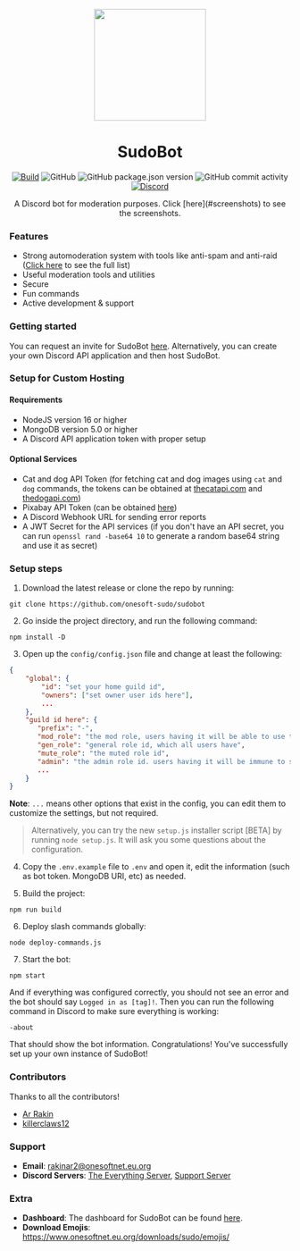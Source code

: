 <p align="center">
<img src="https://res.cloudinary.com/rakinar2/image/upload/v1659628446/SudoBot-new_cvwphw.png" height="200px" width="200px">
</p> 

<h1 align="center">SudoBot</h1>

<p align="center">
<a href="https://github.com/onesoft-sudo/sudobot/actions/workflows/build.yml"><img src="https://github.com/onesoft-sudo/sudobot/actions/workflows/build.yml/badge.svg" alt="Build"></a>
<img src="https://img.shields.io/github/license/onesoft-sudo/sudobot?label=License" alt="GitHub">
<img src="https://img.shields.io/github/package-json/v/onesoft-sudo/sudobot?label=Version" alt="GitHub package.json version">
<img src="https://img.shields.io/github/commit-activity/w/onesoft-sudo/sudobot?label=Commit%20Activity" alt="GitHub commit activity">
<a href="https://discord.gg/892GWhTzgs"><img src="https://img.shields.io/discord/964969362073198652?label=Support+Chat" alt="Discord"></a>
</p>

<p align="center">
A Discord bot for moderation purposes. Click [here](#screenshots) to see the screenshots.
</p>

### Features

- Strong automoderation system with tools like anti-spam and anti-raid ([Click here](https://onesoft-sudo.github.io/sudobot/automoderation/#what-can-the-bot-do) to see the full list)
- Useful moderation tools and utilities 
- Secure
- Fun commands
- Active development & support

### Getting started

You can request an invite for SudoBot [here](https://sudobot.everything-server.ml/).
Alternatively, you can create your own Discord API application and then host SudoBot.

### Setup for Custom Hosting

#### Requirements
* NodeJS version 16 or higher
* MongoDB version 5.0 or higher
* A Discord API application token with proper setup

#### Optional Services
* Cat and dog API Token (for fetching cat and dog images using `cat` and `dog` commands, the tokens can be obtained at [thecatapi.com](https://thecatapi.com) and [thedogapi.com](https://thedogapi.com))
* Pixabay API Token (can be obtained [here](https://pixabay.com/api/docs/))
* A Discord Webhook URL for sending error reports
* A JWT Secret for the API services (if you don't have an API secret, you can run `openssl rand -base64 10` to generate a random base64 string and use it as secret)

### Setup steps

1. Download the latest release or clone the repo by running:

```
git clone https://github.com/onesoft-sudo/sudobot
```

2. Go inside the project directory, and run the following command:

```
npm install -D
```

3. Open up the `config/config.json` file and change at least the following:

```json
{
    "global": {
        "id": "set your home guild id",
        "owners": ["set owner user ids here"],
        ...
    },
    "guild id here": {
       "prefix": "-",
       "mod_role": "the mod role, users having it will be able to use the bot",
       "gen_role": "general role id, which all users have",
       "mute_role": "the muted role id",
       "admin": "the admin role id. users having it will be immune to sudobot.",
       ...
    }
}
```

**Note**: `...` means other options that exist in the config, you can edit them to customize the settings, but not required.

> Alternatively, you can try the new `setup.js` installer script [BETA] by running `node setup.js`. It will ask you some questions about the configuration.

4. Copy the `.env.example` file to `.env` and open it, edit the information (such as bot token. MongoDB URI, etc) as needed.

5. Build the project:

```
npm run build
```

6. Deploy slash commands globally:

```
node deploy-commands.js
```

7. Start the bot:

```
npm start
```

And if everything was configured correctly, you should not see an error and the bot should say `Logged in as [tag]!`.
Then you can run the following command in Discord to make sure everything is working:

```
-about
```

That should show the bot information.
Congratulations! You've successfully set up your own instance of SudoBot!

### Contributors

Thanks to all the contributors!

* [Ar Rakin](https://github.com/virtual-designer)
* [killerclaws12](https://github.com/killerclaws12)

### Support

- **Email**: rakinar2@onesoftnet.eu.org
- **Discord Servers**: [The Everything Server](https://discord.gg/Km7ZcfXT6P), [Support Server](https://discord.gg/892GWhTzgs)

### Extra 

- **Dashboard**: The dashboard for SudoBot can be found [here](https://github.com/onesoft-sudo/sudobot-dashboard).
- **Download Emojis**: https://www.onesoftnet.eu.org/downloads/sudo/emojis/

